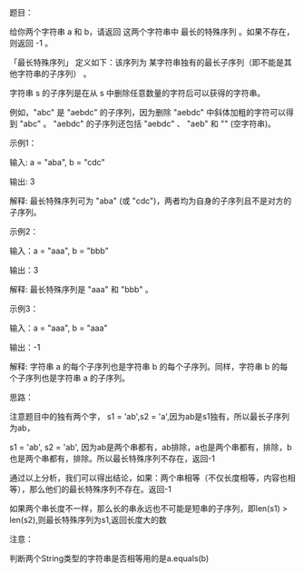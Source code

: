 题目：

给你两个字符串 a 和 b，请返回 这两个字符串中 最长的特殊序列  。如果不存在，则返回 -1 。

「最长特殊序列」 定义如下：该序列为 某字符串独有的最长子序列（即不能是其他字符串的子序列） 。

字符串 s 的子序列是在从 s 中删除任意数量的字符后可以获得的字符串。

例如，"abc" 是 "aebdc" 的子序列，因为删除 "aebdc" 中斜体加粗的字符可以得到 "abc" 。 "aebdc" 的子序列还包括 "aebdc" 、 "aeb" 和 "" (空字符串)。

示例1：

输入: a = "aba", b = "cdc"

输出: 3

解释: 最长特殊序列可为 "aba" (或 "cdc")，两者均为自身的子序列且不是对方的子序列。

示例2：

输入：a = "aaa", b = "bbb"

输出：3

解释: 最长特殊序列是 "aaa" 和 "bbb" 。

示例3：

输入：a = "aaa", b = "aaa"

输出：-1

解释: 字符串 a 的每个子序列也是字符串 b 的每个子序列。同样，字符串 b 的每个子序列也是字符串 a 的子序列。

思路：

注意题目中的独有两个字，
s1 = 'ab',s2 = 'a',因为ab是s1独有，所以最长子序列为ab，

s1 = 'ab', s2 = 'ab', 因为ab是两个串都有，ab排除，a也是两个串都有，排除，b也是两个串都有，排除。所以最长特殊序列不存在，返回-1

通过以上分析，我们可以得出结论，如果：两个串相等（不仅长度相等，内容也相等），那么他们的最长特殊序列不存在。返回-1

如果两个串长度不一样，那么长的串永远也不可能是短串的子序列，即len(s1) > len(s2),则最长特殊序列为s1,返回长度大的数

注意：

判断两个String类型的字符串是否相等用的是a.equals(b)